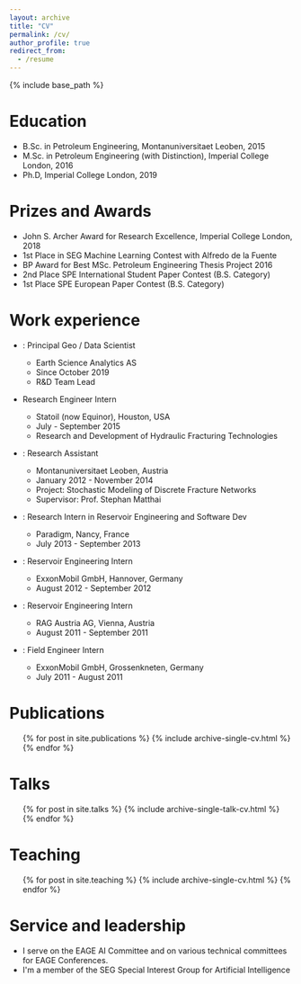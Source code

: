 ```yaml
---
layout: archive
title: "CV"
permalink: /cv/
author_profile: true
redirect_from:
  - /resume
---
```


{% include base_path %}

Education
======
* B.Sc. in Petroleum Engineering, Montanuniversitaet Leoben, 2015
* M.Sc. in Petroleum Engineering (with Distinction), Imperial College London, 2016
* Ph.D, Imperial College London, 2019


Prizes and Awards
======
* John S. Archer Award for Research Excellence, Imperial College London, 2018
* 1st Place in SEG Machine Learning Contest with Alfredo de la Fuente
* BP Award for Best MSc. Petroleum Engineering Thesis Project 2016
* 2nd Place SPE International Student Paper Contest (B.S. Category)
* 1st Place SPE European Paper Contest (B.S. Category)


Work experience
======
* : Principal Geo / Data Scientist
  * Earth Science Analytics AS
  * Since October 2019
  * R&D Team Lead

* Research Engineer Intern
  * Statoil (now Equinor), Houston, USA
  * July - September 2015
  * Research and Development of Hydraulic Fracturing Technologies

* : Research Assistant
  * Montanuniversitaet Leoben, Austria
  * January 2012 - November 2014
  * Project: Stochastic Modeling of Discrete Fracture Networks
  * Supervisor: Prof. Stephan Matthai

* : Research Intern in Reservoir Engineering and Software Dev
  * Paradigm, Nancy, France
  * July 2013 - September 2013

* : Reservoir Engineering Intern
  * ExxonMobil GmbH, Hannover, Germany
  * August 2012 - September 2012

* : Reservoir Engineering Intern
  * RAG Austria AG, Vienna, Austria
  * August 2011 - September 2011 

* : Field Engineer Intern
  * ExxonMobil GmbH, Grossenkneten, Germany
  * July 2011 - August 2011


Publications
======
  <ul>{% for post in site.publications %}
    {% include archive-single-cv.html %}
  {% endfor %}</ul>
  
Talks
======
  <ul>{% for post in site.talks %}
    {% include archive-single-talk-cv.html %}
  {% endfor %}</ul>
  
Teaching
======
  <ul>{% for post in site.teaching %}
    {% include archive-single-cv.html %}
  {% endfor %}</ul>

Service and leadership
======
* I serve on the EAGE AI Committee and on various technical committees for EAGE Conferences.
* I'm a member of the SEG Special Interest Group for Artificial Intelligence
